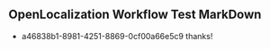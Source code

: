 ## OpenLocalization Workflow Test MarkDown
* a46838b1-8981-4251-8869-0cf00a66e5c9 thanks!

<!--HONumber=Aug16_HO3-->


